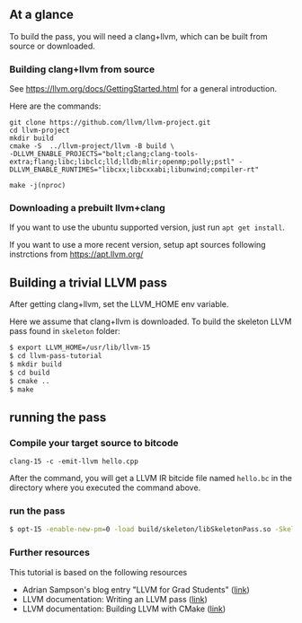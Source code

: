 
## At a glance ##

To build the pass, you will need a clang+llvm,
which can be built from source or downloaded.


### Building clang+llvm from source

See https://llvm.org/docs/GettingStarted.html for
a general introduction.

Here are the commands:

```
git clone https://github.com/llvm/llvm-project.git
cd llvm-project
mkdir build
cmake -S  ../llvm-project/llvm -B build \
-DLLVM_ENABLE_PROJECTS="bolt;clang;clang-tools-extra;flang;libc;libclc;lld;lldb;mlir;openmp;polly;pstl" -DLLVM_ENABLE_RUNTIMES="libcxx;libcxxabi;libunwind;compiler-rt"

make -j(nproc)

```

### Downloading a prebuilt llvm+clang

If you want to use the ubuntu supported version,
just run `apt get install`.

If you want to use a more recent version,
setup apt sources following instrctions from
https://apt.llvm.org/


## Building a trivial LLVM pass ##

After getting clang+llvm, set the LLVM_HOME env variable.

Here we assume that clang+llvm is downloaded. 
To build the skeleton LLVM pass found in `skeleton` folder:
```bash
$ export LLVM_HOME=/usr/lib/llvm-15
$ cd llvm-pass-tutorial
$ mkdir build
$ cd build
$ cmake ..
$ make
```


## running the pass

### Compile your target source to bitcode

```
clang-15 -c -emit-llvm hello.cpp 
```
After the command, you will get a LLVM IR bitcide file named `hello.bc`
in the directory where you executed the command above.

### run the pass

```bash
$ opt-15 -enable-new-pm=0 -load build/skeleton/libSkeletonPass.so -Skeleton < hello.bc > /dev/null
```


### Further resources
This tutorial is based on the following resources

- Adrian Sampson's blog entry "LLVM for Grad Students" ([link](http://adriansampson.net/blog/llvm.html))
- LLVM documentation: Writing an LLVM pass ([link](http://llvm.org/docs/WritingAnLLVMPass.html))
- LLVM documentation: Building LLVM with CMake ([link](http://llvm.org/docs/CMake.html#cmake-out-of-source-pass))

